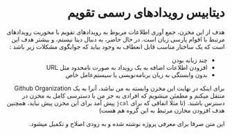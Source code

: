 <div dir="rtl">

# دیتابیس رویدادهای رسمی تقویم

هدف از این مخزن، جمع آوری اطلاعات مربوط به رویدادهای تقویم با محوریت رویدادهای مرتبط با اقوام پارسی زبان است. در حال حاضر، به دنبال دیتا نیستم، و بیشتر هدف این است که یک ساختار مناسب قابل انعطاف به وجود بیاید که جوابگوی مشکلات زیر باشد :


- چند زبانه بودن 
- افزودن اطلاعات اضافه به یک رویداد به صورت نامحدود مثل URL 
- بدون وابستگی به زبان برنامه‌نویسی یا سیستم‌عامل خاص 
 
برای اینکه در نهایت این مخزن وابسته به من نباشد، آنرا به یک Github Organization منتقل میکنم و مطمئن میشویم که افرادی به جز من با دسترسی کامل به مخزن در دسترس باشند. (تا مثلا اتفاقی که برای `jcal` پیش آمد برای این مخزن پیش نیاید، همچنین هدف افزودن مخازن مرتبط به این گروه هم هست)
 
 این متن صرفا برای معرفی پروژه نوشته شده و به زودی اصلاح و تکمیل میشود.

</div>
